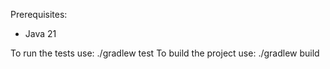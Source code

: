 Prerequisites:
- Java 21

To run the tests use: ./gradlew test
To build the project use: ./gradlew build